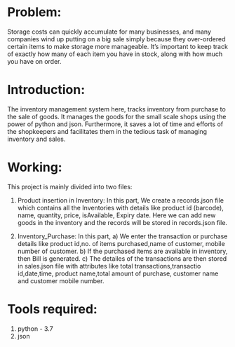 # Problem:
Storage costs can quickly accumulate for many businesses, and many companies wind up putting on a big sale simply because they over-ordered certain items to make storage more manageable. It’s important to keep track of exactly how many of each item you have in stock, along with how much you have on order.

# Introduction:
The inventory management system here, tracks inventory from purchase to the sale of goods.
It manages the goods for the small scale shops using the power of python and json. Furthermore, it saves a lot of time and efforts of the shopkeepers and facilitates them in the tedious task of managing inventory and sales.

# Working:
This project is mainly divided into two files:

1. Product insertion in Inventory: In this part, We create a records.json file which contains all the Inventories with details like product id (barcode), name, quantity, price, isAvailable, Expiry date. Here we can add new goods in the inventory and the records will be stored in records.json file.

2. Inventory_Purchase: In this part, 
a) We enter the transaction or purchase details like product id,no. of items purchased,name of customer, mobile number of customer. 
b) If the purchased items are available in inventory, then Bill is generated. 
c) The detailes of the transactions are then stored in sales.json file with attributes like total transactions,transactio id,date,time, product name,total amount of purchase, customer name and customer mobile number.

# Tools required:
1) python - 3.7
2) json

